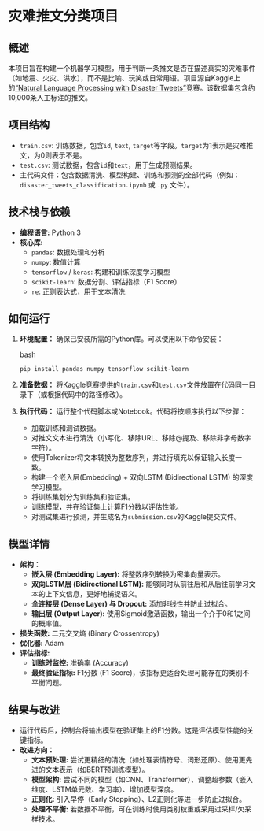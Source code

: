 # 灾难推文分类项目

## 概述

本项目旨在构建一个机器学习模型，用于判断一条推文是否在描述真实的灾难事件（如地震、火灾、洪水），而不是比喻、玩笑或日常用语。项目源自Kaggle上的[“Natural Language Processing with Disaster Tweets”](https://www.kaggle.com/c/nlp-getting-started)竞赛。该数据集包含约10,000条人工标注的推文。

## 项目结构

- `train.csv`: 训练数据，包含`id`, `text`, `target`等字段。`target`为1表示是灾难推文，为0则表示不是。
- `test.csv`: 测试数据，包含`id`和`text`，用于生成预测结果。
- 主代码文件：包含数据清洗、模型构建、训练和预测的全部代码（例如：`disaster_tweets_classification.ipynb` 或 `.py` 文件）。

## 技术栈与依赖

- **编程语言:** Python 3
- **核心库:**
  - `pandas`: 数据处理和分析
  - `numpy`: 数值计算
  - `tensorflow` / `keras`: 构建和训练深度学习模型
  - `scikit-learn`: 数据分割、评估指标（F1 Score）
  - `re`: 正则表达式，用于文本清洗

## 如何运行

1. **环境配置：** 确保已安装所需的Python库。可以使用以下命令安装：

   bash

   ```
   pip install pandas numpy tensorflow scikit-learn
   ```

2. **准备数据：** 将Kaggle竞赛提供的`train.csv`和`test.csv`文件放置在代码同一目录下（或根据代码中的路径修改）。

3. **执行代码：** 运行整个代码脚本或Notebook。代码将按顺序执行以下步骤：

   - 加载训练和测试数据。
   - 对推文文本进行清洗（小写化、移除URL、移除@提及、移除非字母数字字符）。
   - 使用Tokenizer将文本转换为整数序列，并进行填充以保证输入长度一致。
   - 构建一个嵌入层(Embedding) + 双向LSTM (Bidirectional LSTM) 的深度学习模型。
   - 将训练集划分为训练集和验证集。
   - 训练模型，并在验证集上计算F1分数以评估性能。
   - 对测试集进行预测，并生成名为`submission.csv`的Kaggle提交文件。

## 模型详情

- **架构：**
  - **嵌入层 (Embedding Layer):** 将整数序列转换为密集向量表示。
  - **双向LSTM层 (Bidirectional LSTM):** 能够同时从前往后和从后往前学习文本的上下文信息，更好地捕捉语义。
  - **全连接层 (Dense Layer) 与 Dropout:** 添加非线性并防止过拟合。
  - **输出层 (Output Layer):** 使用Sigmoid激活函数，输出一个介于0和1之间的概率值。
- **损失函数:** 二元交叉熵 (Binary Crossentropy)
- **优化器:** Adam
- **评估指标:**
  - **训练时监控:** 准确率 (Accuracy)
  - **最终验证指标:** F1分数 (F1 Score)，该指标更适合处理可能存在的类别不平衡问题。

## 结果与改进

- 运行代码后，控制台将输出模型在验证集上的F1分数。这是评估模型性能的关键指标。
- **改进方向：**
  - **文本预处理:** 尝试更精细的清洗（如处理表情符号、词形还原）、使用更先进的文本表示（如BERT预训练模型）。
  - **模型架构:** 尝试不同的模型（如CNN、Transformer）、调整超参数（嵌入维度、LSTM单元数、学习率）、增加模型深度。
  - **正则化:** 引入早停（Early Stopping）、L2正则化等进一步防止过拟合。
  - **处理不平衡:** 若数据不平衡，可在训练时使用类别权重或采用过采样/欠采样技术。
